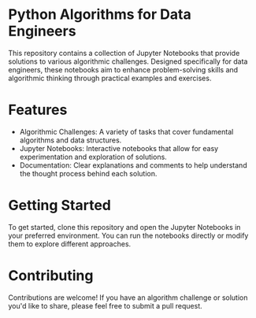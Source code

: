 # Python Algorithms for Data Engineers
This repository contains a collection of Jupyter Notebooks that provide solutions to various algorithmic challenges. Designed specifically for data engineers, these notebooks aim to enhance problem-solving skills and algorithmic thinking through practical examples and exercises.

# Features
* Algorithmic Challenges: A variety of tasks that cover fundamental algorithms and data structures.
* Jupyter Notebooks: Interactive notebooks that allow for easy experimentation and exploration of solutions.
* Documentation: Clear explanations and comments to help understand the thought process behind each solution.

# Getting Started
To get started, clone this repository and open the Jupyter Notebooks in your preferred environment. You can run the notebooks directly or modify them to explore different approaches.

# Contributing
Contributions are welcome! If you have an algorithm challenge or solution you'd like to share, please feel free to submit a pull request.
